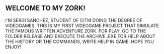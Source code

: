 ## WELCOME TO MY ZORK!
I'M SERGI SANCHEZ, STUDENT OF CITM DOING THE DEGREE OF VIDEOGAMES.
THIS IS MY FIRST VIDEOGAME PROJECT THAT SIMULATE THE FAMOUS WRITTEN ADVENTURE ZORK.
FOR PLAY, GO TO THE FOLDER RELEASE AND EXECUTE THE ARCHIVE .EXE
FOR HELP ABOUT THE HISTORY OR THE COMMANDS, WRITE HELP IN GAME.
HOPE YOU ENJOY!
